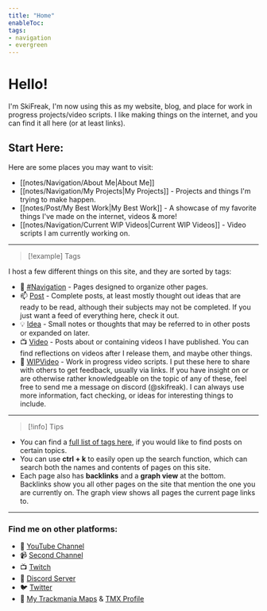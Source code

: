 ```yaml
---
title: "Home"
enableToc: 
tags:
- navigation
- evergreen
---
```

# Hello!
I'm SkiFreak, I'm now using this as my website, blog, and place for work in progress projects/video scripts. I like making things on the internet, and you can find it all here (or at least links).
## Start Here:
Here are some places you may want to visit:
- [[notes/Navigation/About Me|About Me]]
- [[notes/Navigation/My Projects|My Projects]] - Projects and things I'm trying to make happen.
- [[notes/Post/My Best Work|My Best Work]] - A showcase of my favorite things I've made on the internet, videos & more!
- [[notes/Navigation/Current WIP Videos|Current WIP Videos]] - Video scripts I am currently working on.

---
> [!example] Tags

I host a few different things on this site, and they are sorted by tags:
- 📁 [#Navigation](./tags/navigation) - Pages designed to organize other pages.
- 📫 [Post](./tags/post) - Complete posts, at least mostly thought out ideas that are ready to be read, although their subjects may not be completed. If you just want a feed of everything here, check it out.
- 💡 [Idea](./tags/idea) - Small notes or thoughts that may be referred to in other posts or expanded on later.
- 📺 [Video](./tags/video) - Posts about or containing videos I have published. You can find reflections on videos after I release them, and maybe other things.
- 📄 [WIPVideo](./tags/wipvideo) - Work in progress video scripts. I put these here to share with others to get feedback, usually via links. If you have insight on or are otherwise rather knowledgeable on the topic of any of these, feel free to send me a message on discord (@skifreak). I can always use more information, fact checking, or ideas for interesting things to include.

---
> [!info] Tips

- You can find a [full list of tags here](https://ski-freak.github.io/site/tags/), if you would like to find posts on certain topics.
- You can use **ctrl + k** to easily open up the search function, which can search both the names and contents of pages on this site.
- Each page also has **backlinks** and a **graph view** at the bottom. Backlinks show you all other pages on the site that mention the one you are currently on. The graph view shows all pages the current page links to.

---
### Find me on other platforms:
- 🎥 [YouTube Channel](https://www.youtube.com/@Ski_Freak/featured)
- 📹 [Second Channel](https://www.youtube.com/@SkiFreakTM)
- 📺 [Twitch](https://www.twitch.tv/that_ski_freak)
- 📰 [Discord Server](https://discord.gg/sRB54zg)
- 🐦 [Twitter](https://twitter.com/That_Ski_Freak)
- 🚗 [My Trackmania Maps](https://www.youtube.com/@ThatSkiFreak/videos) & [TMX Profile](https://trackmania.exchange/user/profile/27633)

